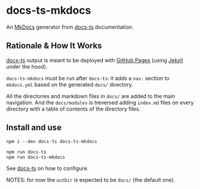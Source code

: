 # docs-ts-mkdocs

An [MkDocs](https://www.mkdocs.org/) generator from [docs-ts](https://github.com/gcanti/docs-ts) documentation.

## Rationale & How It Works

[docs-ts](https://github.com/gcanti/docs-ts) output is meant to be deployed with
[GitHub Pages](https://pages.github.com/) (using [Jekyll](https://jekyllrb.com/) under the hood).

`docs-ts-mkdocs` must be run after `docs-ts`: it adds a `nav:` section to `mkdocs.yml` based on the generated `docs/`
directory.

All the directories and markdown files in `docs/` are added to the main navigation. And the `docs/modules` is treversed
adding `index.md` files on every directory with a table of contents of the directory files.

## Install and use

```
npm i --dev docs-ts docs-ts-mkdocs
```

```
npm run docs-ts
npm run docs-ts-mkdocs
```

See [docs-ts](https://github.com/gcanti/docs-ts) on how to configure.

NOTES: for now the `outDir` is expected to be `docs/` (the default one).
